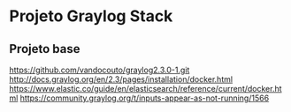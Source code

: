 <h1> Projeto Graylog Stack </h1>

<h2> Projeto base </h2>

https://github.com/vandocouto/graylog2.3.0-1.git
http://docs.graylog.org/en/2.3/pages/installation/docker.html
https://www.elastic.co/guide/en/elasticsearch/reference/current/docker.html
https://community.graylog.org/t/inputs-appear-as-not-running/1566
